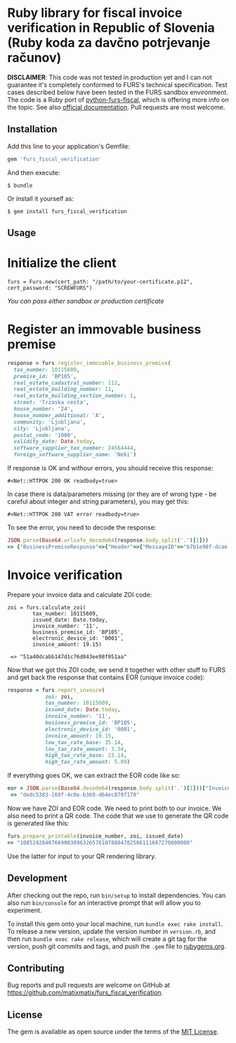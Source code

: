 # Ruby library for fiscal invoice verification in Republic of Slovenia (Ruby koda za davčno potrjevanje računov)

**DISCLAIMER**: This code was not  tested in production yet and I can not guarantee it's completely conformed to FURS's technical specification. Test cases described below have been tested in the FURS sandbox environment. The code is a Ruby port of  [python-furs-fiscal](https://github.com/boris-savic/python-furs-fiscal), which is offering more info on the topic. See also [official documentation](http://www.datoteke.fu.gov.si/dpr/files/TehnicnaDokumentacijaVer1.6.pdf). Pull requests are most welcome. 

## Installation

Add this line to your application's Gemfile:

```ruby
gem 'furs_fiscal_verification'
```

And then execute:

    $ bundle

Or install it yourself as:

    $ gem install furs_fiscal_verification

## Usage

# Initialize the client

`furs = Furs.new(cert_path: "/path/to/your-certificate.p12", cert_password: "SCREWFURS")`

*You can pass either sandbox or production certificate*

# Register an immovable business premise

```ruby
response = furs.register_immovable_business_premise(
  tax_number: 10115609, 
  premise_id: 'BP105', 
  real_estate_cadastral_number: 112, 
  real_estate_building_number: 11, 
  real_estate_building_section_number: 1, 
  street: 'Trzaska cesta', 
  house_number: '24', 
  house_number_additional: 'A', 
  community: 'Ljubljana', 
  city: 'Ljubljana', 
  postal_code: '1000', 
  validity_date: Date.today, 
  software_supplier_tax_number: 24564444, 
  foreign_software_supplier_name: 'Neki')
```

If response is OK and withour errors, you should receive this response:

`#<Net::HTTPOK 200 OK readbody=true>`

In case there is data/parameters missing (or they are of wrong type - be careful about integer and string parameters), you may get this:

`#<Net::HTTPOK 200 VAT error readbody=true>`

To see the error, you need to decode the response:

```ruby
JSON.parse(Base64.urlsafe_decode64(response.body.split('.')[1]))
=> {"BusinessPremiseResponse"=>{"Header"=>{"MessageID"=>"b7b1e98f-dcae-47af-b829-3237802a2688", "DateTime"=>"2016-07-27T23:15:05"}, "Error"=>{"ErrorCode"=>"S002", "ErrorMessage"=>"Sporočilo ni v skladu s shemo JSON"}}}
```

# Invoice verification

Prepare your invoice data and calculate ZOI code:

```
zoi = furs.calculate_zoi(
        tax_number: 10115609, 
        issued_date: Date.today, 
        invoice_number: '11', 
        business_premise_id: 'BP105', 
        electronic_device_id: '0001', 
        invoice_amount: 19.15)
 
 => "51a40dcabb147d1c76d843ee98f951aa"
```

Now that we got this ZOI code, we send it together with other stuff to FURS and get back the response that contains EOR (unique invoice code):

```ruby
response = furs.report_invoice(
            zoi: zoi, 
            tax_number: 10115609, 
            issued_date: Date.today,
            invoice_number: '11', 
            business_premise_id: 'BP105', 
            electronic_device_id: '0001', 
            invoice_amount: 19.15, 
            low_tax_rate_base: 35.14, 
            low_tax_rate_amount: 3.34, 
            high_tax_rate_base: 23.14, 
            high_tax_rate_amount: 5.09)
```

If everything goes OK, we can extract the EOR code like so:

```ruby
eor = JSON.parse(Base64.decode64(response.body.split('.')[1]))["InvoiceResponse"]["UniqueInvoiceID"]
 => "dedc5383-169f-4c0e-b369-d64ec8797170"
```

Now we have ZOI and EOR code. We need to print both to our invoice. We also need to print a QR code. The code that we use to generate the QR code is generated like this:

```ruby
furs.prepare_printable(invoice_number, zoi, issued_date)
=> "108519284076690038963265761078884782506111607270000000"
```

Use the latter for input to your QR rendering library.

## Development

After checking out the repo, run `bin/setup` to install dependencies. You can also run `bin/console` for an interactive prompt that will allow you to experiment.

To install this gem onto your local machine, run `bundle exec rake install`. To release a new version, update the version number in `version.rb`, and then run `bundle exec rake release`, which will create a git tag for the version, push git commits and tags, and push the `.gem` file to [rubygems.org](https://rubygems.org).

## Contributing

Bug reports and pull requests are welcome on GitHub at https://github.com/matixmatix/furs_fiscal_verification.


## License

The gem is available as open source under the terms of the [MIT License](http://opensource.org/licenses/MIT).

